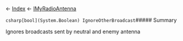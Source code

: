 ← [Index](Api-Index) ← [IMyRadioAntenna](Sandbox.ModAPI.Ingame.IMyRadioAntenna)

```csharp[bool](System.Boolean) IgnoreOtherBroadcast```##### Summary

Ignores broadcasts sent by neutral and enemy antenna

